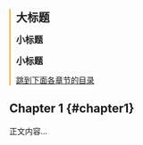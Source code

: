 

<style>
    .sidebar {
        border-left: 2px solid orange;
        padding-left: 10px;
    }

    .sidebar h1 {
        font-size: 20px;
        font-weight: bold;
        margin-top: 0;
    }

    .sidebar h2 {
        font-size: 16px;
        font-weight: bold;
        margin-top: 5px;
    }

    .sidebar a {
        display: block;
        margin-top: 10px;
    }
</style>

<div class="sidebar">
    <h1>大标题</h1>
    <h2>小标题</h2>
    <h2>小标题</h2>
    <a href="#chapter1">跳到下面各章节的目录</a>
</div>

## Chapter 1 {#chapter1}
正文内容...
